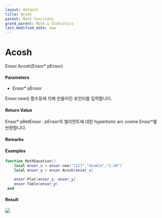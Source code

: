 ```yaml
---
layout: default
title: Acosh
parent: Math functions
grand_parent: Math & Statistics
last_modified_date: now
---
```


# Acosh

Ensor.Acosh\(Ensor\* pEnsor\)

#### Parameters

* Ensor\* pEnsor

Ensor.new\(\) 함수등에 의해 만들어진 포인터를 입력합니다.

#### Return Value

Ensor\* pRetEnsor : pEnsor의 엘리먼트에 대한 hyperbolic arc cosine Ensor\*를 반환합니다.

#### Remarks

#### Examples

```lua
function MathEquation()
 	local ensor_x = ensor.new("[21]","double","1:20")
 	local ensor_y = ensor.Acosh(ensor_x)

 	ensor.Plot(ensor_x, ensor_y)
 	ensor.Table(ensor_y)
 end
```

#### Result

![](./MathAPI/AcoshResult.png)

